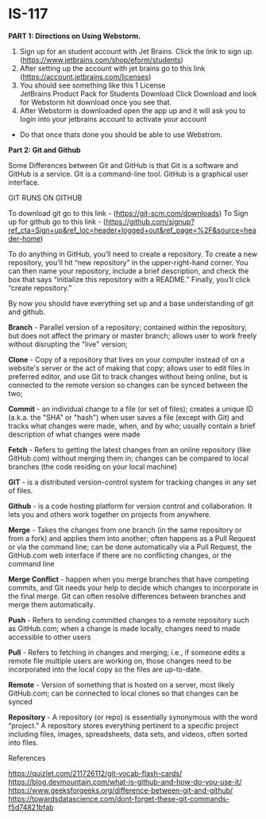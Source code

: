 # IS-117

**PART 1: Directions on Using Webstorm.**

1) Sign up for an student account with Jet Brains. Click the link to sign up. (https://www.jetbrains.com/shop/eform/students)
2) After setting up the account with jet brains go to this link (https://account.jetbrains.com/licenses)
3) You should see something like this 
                                    1 License  
                                    JetBrains Product Pack for Students 
                                    Download
    Click Download and look for Webstorm hit download once you see that. 
4) After Webstorm is downloaded open the app up and it will ask you to login into your jetbrains account to activate your account 
 - Do that once thats done you should be able to use Webstrom. 


**Part 2: Git and Github**

Some Differences between Git and GitHub is that Git is a software and GitHub is a service. 
Git is a command-line tool.	
GitHub is a graphical user interface.

GIT RUNS ON GITHUB

To download git go to this link - (https://git-scm.com/downloads)
To Sign up for github go to this link - (https://github.com/signup?ref_cta=Sign+up&ref_loc=header+logged+out&ref_page=%2F&source=header-home)

To do anything in GitHub, you’ll need to create a repository. 
To create a new repository, you’ll hit “new repository” in the upper-right-hand corner. You can then name your repository, 
include a brief description, and check the box that says “initialize this repository with a README.” Finally, you’ll click “create repository.”

By now you should have everything set up and a base understanding of git and github. 


**Branch** - Parallel version of a repository; contained within the repository, but does not affect the primary or master branch; 
allows user to work freely without disrupting the "live" version;

**Clone** - Copy of a repository that lives on your computer instead of on a website's server or the act of making that copy; allows user to edit files in preferred editor,
and use Git to track changes without being online, but is connected to the remote version so changes can be synced between the two;

**Commit** - an individual change to a file (or set of files); creates a unique ID (a.k.a. the "SHA" or "hash") when user saves a file (except with Git) 
and tracks what changes were made, when, and by who; usually contain a brief description of what changes were made

**Fetch** - Refers to getting the latest changes from an online repository (like GitHub.com) without merging them in; 
changes can be compared to local branches (the code residing on your local machine)

**GIT** -  is a distributed version-control system for tracking changes in any set of files.

**Github** - is a code hosting platform for version control and collaboration. It lets you and others work together on projects from anywhere.

**Merge** - Takes the changes from one branch (in the same repository or from a fork) and applies them into another; often happens as a Pull Request or via the command line; 
can be done automatically via a Pull Request, the GitHub.com web interface if there are no conflicting changes, or the command line

**Merge Conflict** - happen when you merge branches that have competing commits, and Git needs your help to decide which changes to incorporate in the final merge. 
Git can often resolve differences between branches and merge them automatically.

**Push** - Refers to sending committed changes to a remote repository such as GitHub.com; 
when a change is made locally, changes need to made accessible to other users

**Pull** - Refers to fetching in changes and merging; i.e., if someone edits a remote file multiple users are working on, 
those changes need to be incorporated into the local copy so the files are up-to-date.

**Remote** - Version of something that is hosted on a server, most likely GitHub.com; 
can be connected to local clones so that changes can be synced

**Repository** - A repository (or repo) is essentially synonymous with the word “project.” A repository stores everything pertinent to a specific project 
including files, images, spreadsheets, data sets, and videos, often sorted into files.




References

https://quizlet.com/211726112/git-vocab-flash-cards/
https://blog.devmountain.com/what-is-github-and-how-do-you-use-it/
https://www.geeksforgeeks.org/difference-between-git-and-github/
https://towardsdatascience.com/dont-forget-these-git-commands-f5d74821bfab
